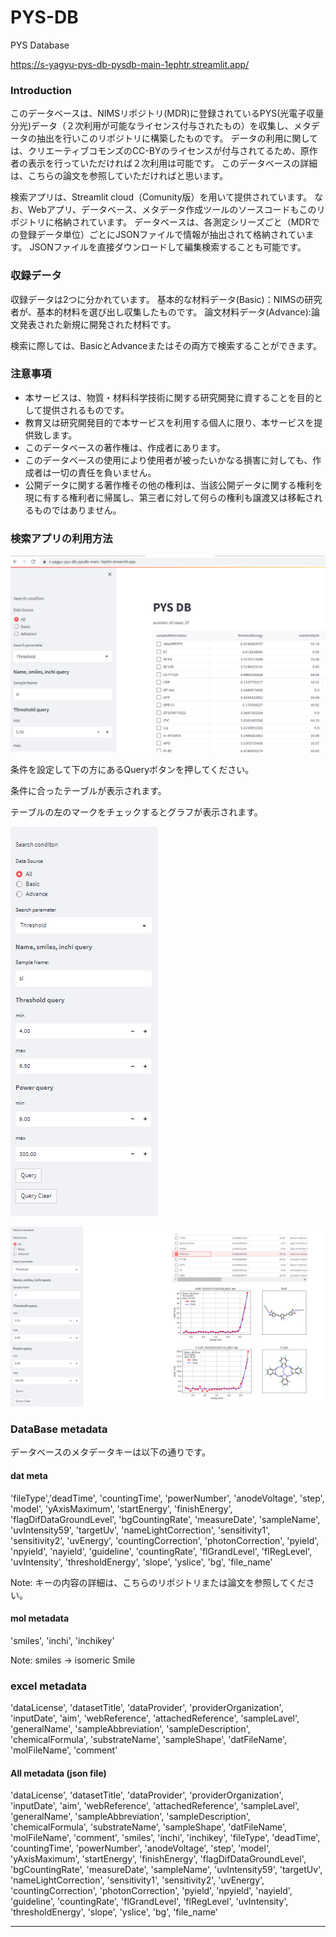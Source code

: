 # PYS-DB
PYS Database

https://s-yagyu-pys-db-pysdb-main-1ephtr.streamlit.app/


### Introduction

このデータベースは、NIMSリポジトリ(MDR)に登録されているPYS(光電子収量分光)データ（２次利用が可能なライセンス付与されたもの）を収集し、メタデータの抽出を行いこのリポジトリに構築したものです。
データの利用に関しては、クリエーティブコモンズのCC-BYのライセンスが付与されてるため、原作者の表示を行っていただければ２次利用は可能です。
このデータベースの詳細は、こちらの論文を参照していただければと思います。

検索アプリは、Streamlit cloud（Comunity版）を用いて提供されています。
なお、Webアプリ、データベース、メタデータ作成ツールのソースコードもこのリポジトリに格納されています。
データベースは、各測定シリーズごと（MDRでの登録データ単位）ごとにJSONファイルで情報が抽出されて格納されています。
JSONファイルを直接ダウンロードして編集検索することも可能です。


### 収録データ

収録データは2つに分かれています。
基本的な材料データ(Basic)：NIMSの研究者が、基本的材料を選び出し収集したものです。
論文材料データ(Advance):論文発表された新規に開発された材料です。

検索に際しては、BasicとAdvanceまたはその両方で検索することができます。

### 注意事項

- 本サービスは、物質・材料科学技術に関する研究開発に資することを目的として提供されるものです。
- 教育又は研究開発目的で本サービスを利用する個人に限り、本サービスを提供致します。
- このデータベースの著作権は、作成者にあります。
- このデータベースの使用により使用者が被ったいかなる損害に対しても、作成者は一切の責任を負いません。
- 公開データに関する著作権その他の権利は、当該公開データに関する権利を現に有する権利者に帰属し、第三者に対して何らの権利も譲渡又は移転されるものではありません。

### 検索アプリの利用方法

![db00](./figs/db00.PNG)

条件を設定して下の方にあるQueryボタンを押してください。

条件に合ったテーブルが表示されます。

テーブルの左のマークをチェックするとグラフが表示されます。

![db01](./figs/db01.PNG)

![db02](./figs/db02.PNG)
### DataBase metadata

データベースのメタデータキーは以下の通りです。

#### dat meta

'fileType','deadTime', 'countingTime', 'powerNumber', 'anodeVoltage', 'step',
'model', 'yAxisMaximum', 'startEnergy', 'finishEnergy',
'flagDifDataGroundLevel', 'bgCountingRate', 'measureDate', 'sampleName',
'uvIntensity59', 'targetUv', 'nameLightCorrection', 'sensitivity1',
'sensitivity2', 'uvEnergy', 'countingCorrection', 'photonCorrection',
'pyield', 'npyield', 'nayield', 'guideline', 'countingRate',
 'flGrandLevel', 'flRegLevel', 'uvIntensity', 'thresholdEnergy', 'slope',
 'yslice', 'bg', 'file_name'

Note: キーの内容の詳細は、こちらのリポジトリまたは論文を参照してください。

 #### mol metadata

'smiles', 'inchi', 'inchikey'

Note: smiles -> isomeric Smile

 ### excel metadata
'dataLicense', 'datasetTitle', 'dataProvider', 'providerOrganization',
'inputDate', 'aim', 'webReference', 'attachedReference', 'sampleLavel',
'generalName', 'sampleAbbreviation', 'sampleDescription',
'chemicalFormula', 'substrateName', 'sampleShape', 'datFileName',
'molFileName', 'comment'

#### All metadata (json file)
'dataLicense', 'datasetTitle', 'dataProvider', 'providerOrganization',
'inputDate', 'aim', 'webReference', 'attachedReference', 'sampleLavel',
'generalName', 'sampleAbbreviation', 'sampleDescription',
'chemicalFormula', 'substrateName', 'sampleShape', 'datFileName',
'molFileName', 'comment', 'smiles', 'inchi', 'inchikey', 'fileType',
'deadTime', 'countingTime', 'powerNumber', 'anodeVoltage', 'step',
'model', 'yAxisMaximum', 'startEnergy', 'finishEnergy',
'flagDifDataGroundLevel', 'bgCountingRate', 'measureDate', 'sampleName',
'uvIntensity59', 'targetUv', 'nameLightCorrection', 'sensitivity1',
'sensitivity2', 'uvEnergy', 'countingCorrection', 'photonCorrection',
'pyield', 'npyield', 'nayield', 'guideline', 'countingRate',
'flGrandLevel', 'flRegLevel', 'uvIntensity', 'thresholdEnergy', 'slope',
'yslice', 'bg', 'file_name'

---
